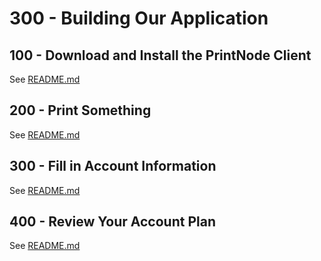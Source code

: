 # 300 - Building Our Application

## 100 - Download and Install the PrintNode Client

See [README.md](./100/README.md)

## 200 - Print Something

See [README.md](./200/README.md)

## 300 - Fill in Account Information

See [README.md](./300/README.md)

## 400 - Review Your Account Plan

See [README.md](./400/README.md)
